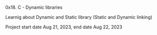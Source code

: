 0x18. C - Dynamic libraries

Learnig about Dynamic and Static library (Static and Dynamic linking)

Project start date Aug 21, 2023, end date Aug 22, 2023
